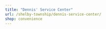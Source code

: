 ```yaml
---
title: "Dennis' Service Center"
url: /shelby-township/dennis-service-center/
shop: convenience
---
```

